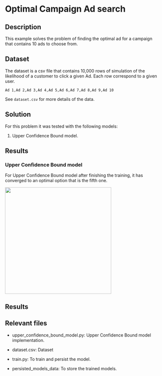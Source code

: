 # Optimal Campaign Ad search

## Description
This example solves the problem of finding the optimal ad for a campaign that contains 10 ads to choose from.

## Dataset
The dataset is a csv file that contains 10,000 rows of simulation of the likelihood of a customer to click a given Ad. Each row correspond to a given user.

```Ad 1,Ad 2,Ad 3,Ad 4,Ad 5,Ad 6,Ad 7,Ad 8,Ad 9,Ad 10```

See `dataset.csv` for more details of the data.

## Solution
For this problem it was tested with the following models:
  1. Upper Confidence Bound model.

## Results

### Upper Confidence Bound model
For Upper Confidence Bound model after finishing the training, it has converged to an optimal option that is the fifth one.

<img src="persisted_models_data/upper_confidence_bound_opt_ad_search_model_plot.png " width="350">

## Results

## Relevant files

- upper_confidence_bound_model.py: Upper Confidence Bound model implementation.

- dataset.csv: Dataset

- train.py: To train and persist the model.

- persisted_models_data: To store the trained models.